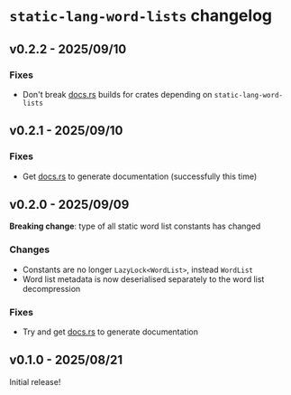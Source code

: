 # `static-lang-word-lists` changelog

## v0.2.2 - 2025/09/10

### Fixes

- Don't break [docs.rs] builds for crates depending on `static-lang-word-lists`

## v0.2.1 - 2025/09/10

### Fixes

- Get [docs.rs] to generate documentation (successfully this time)

## v0.2.0 - 2025/09/09

**Breaking change**: type of all static word list constants has changed

### Changes

- Constants are no longer `LazyLock<WordList>`, instead `WordList`
- Word list metadata is now deserialised separately to the word list decompression

### Fixes

- Try and get [docs.rs] to generate documentation

## v0.1.0 - 2025/08/21

Initial release!

[docs.rs]: https://docs.rs/static-lang-word-lists
